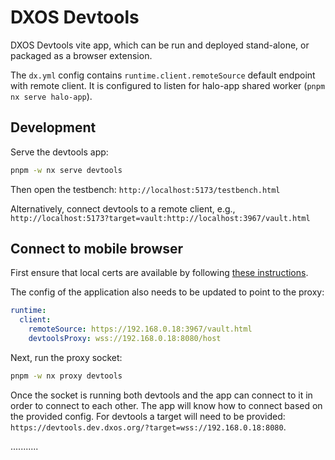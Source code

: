 # DXOS Devtools

DXOS Devtools vite app, which can be run and deployed stand-alone, or packaged as a browser extension.

The `dx.yml` config contains `runtime.client.remoteSource` default endpoint with remote client.
It is configured to listen for halo-app shared worker (`pnpm nx serve halo-app`).

## Development

Serve the devtools app:

```bash
pnpm -w nx serve devtools
```

Then open the testbench: `http://localhost:5173/testbench.html`

Alternatively, connect devtools to a remote client,
e.g., `http://localhost:5173?target=vault:http://localhost:3967/vault.html`

## Connect to mobile browser

First ensure that local certs are available by following [these instructions](../../../REPOSITORY_GUIDE.md#mobile-development).

The config of the application also needs to be updated to point to the proxy:

```yaml
runtime:
  client:
    remoteSource: https://192.168.0.18:3967/vault.html
    devtoolsProxy: wss://192.168.0.18:8080/host
```

Next, run the proxy socket:

```bash
pnpm -w nx proxy devtools
```

Once the socket is running both devtools and the app can connect to it in order to connect to each other.
The app will know how to connect based on the provided config.
For devtools a target will need to be provided: `https://devtools.dev.dxos.org/?target=wss://192.168.0.18:8080`.

...........

